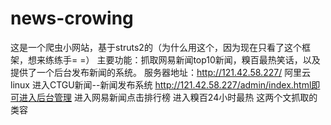 # news-crowing
这是一个爬虫小网站，基于struts2的（为什么用这个，因为现在只看了这个框架，想来练练手= =）
主要功能：抓取网易新闻top10新闻，糗百最热笑话，以及提供了一个后台发布新闻的系统。
服务器地址：http://121.42.58.227/    阿里云 linux
进入CTGU新闻--新闻发布系统   http://121.42.58.227/admin/index.html即可进入后台管理
进入网易新闻点击排行榜
进入糗百24小时最热       这两个文抓取的类容
